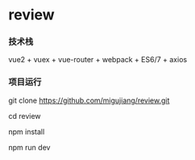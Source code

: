 # review
### 技术栈
vue2 + vuex + vue-router + webpack + ES6/7 + axios
### 项目运行

git clone https://github.com/migujiang/review.git

cd review

npm install

npm run dev
